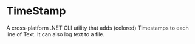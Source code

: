 # TimeStamp
A cross-platform .NET CLI utility that adds (colored) Timestamps to each line of Text. It can also log text to a file.
